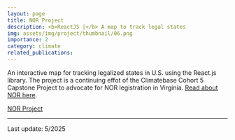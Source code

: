 ```yaml
---
layout: page
title: NOR Project
description: <b>ReactJS |</b> A map to track legal states
img: assets/img/project/thumbnail/06.png
importance: 2
category: climate
related_publications: 
---
```


An interactive map for tracking legalized states in U.S. using the React.js library. The project is a continuing effot of the Climatebase Cohort 5 Capstone Project to advocate for NOR legistration in Virginia. [Read about NOR here](https://www.linkedin.com/pulse/lifes-eco-epilogue-options-green-deathcare-dayna-sowd-pyoie). 

[NOR Project](https://reactjs-nor-map.netlify.app/) 

***
Last update: 5/2025

